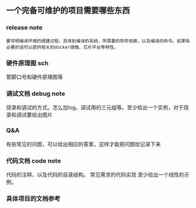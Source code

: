 

## 一个完备可维护的项目需要哪些东西
### release note
    要写明编译环境的搭建过程，具体到编译的系统，所需要的软件依赖，以及编译的命令。如果有必要的话可以提供相关的docker镜像。芯片平台等特性。
### 硬件原理图 sch 
管脚口号和硬件原理图等
### 调试文档 debug note
烧录和调试的方式。怎么加log。调试用的三元组等。至少给出一个实例，对于烧录和调试要给出图片
### Q&A
有些常见的问题，可以给出相应的答案，这样才能把问题给记录下来
### 代码文档 code note
代码的注释，以及代码的目录结构。
常见需求的代码实现 至少给出一个线性的示例。
### 具体项目的文档参考
